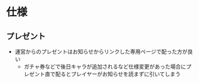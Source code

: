 # 仕様

## プレゼント
- 運営からのプレゼントはお知らせからリンクした専用ページで配った方が良い
  - ガチャ券などで後日キャラが追加されるなど仕様変更があった場合にプレゼント直で配るとプレイヤーがお知らせを読まずに引いてしまう
